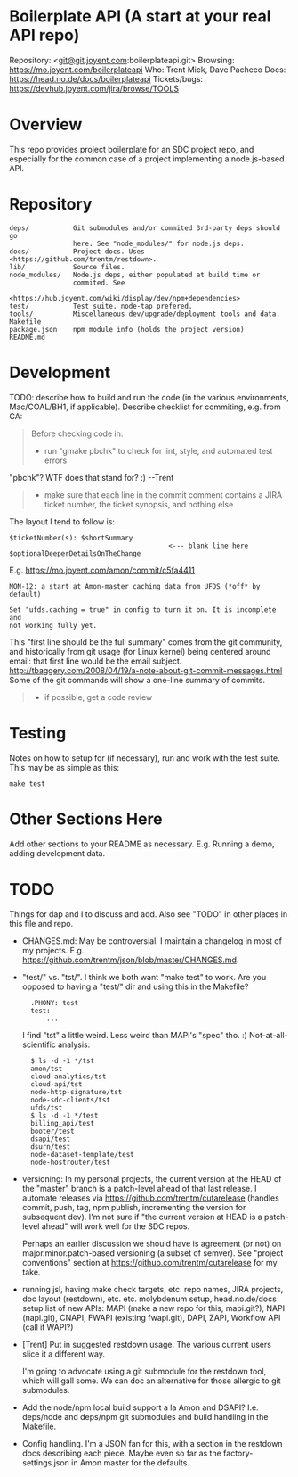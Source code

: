 # Boilerplate API (A start at your real API repo)

Repository: <git@git.joyent.com:boilerplateapi.git>
Browsing: <https://mo.joyent.com/boilerplateapi>
Who: Trent Mick, Dave Pacheco
Docs: <https://head.no.de/docs/boilerplateapi>
Tickets/bugs: <https://devhub.joyent.com/jira/browse/TOOLS>


# Overview

This repo provides project boilerplate for an SDC project repo, and especially
for the common case of a project implementing a node.js-based API.


# Repository

    deps/           Git submodules and/or commited 3rd-party deps should go
                    here. See "node_modules/" for node.js deps.
    docs/           Project docs. Uses <https://github.com/trentm/restdown>.
    lib/            Source files.
    node_modules/   Node.js deps, either populated at build time or
                    commited. See
                    <https://hub.joyent.com/wiki/display/dev/npm+dependencies>
    test/           Test suite. node-tap prefered.
    tools/          Miscellaneous dev/upgrade/deployment tools and data.
    Makefile
    package.json    npm module info (holds the project version)
    README.md


# Development

TODO: describe how to build and run the code (in the various environments,
Mac/COAL/BH1, if applicable). Describe checklist for commiting, e.g. from CA:

> Before checking code in:
> - run "gmake pbchk" to check for lint, style, and automated test errors

"pbchk"? WTF does that stand for? :) --Trent

> - make sure that each line in the commit comment contains a JIRA ticket
>   number, the ticket synopsis, and nothing else

The layout I tend to follow is:

    $ticketNumber(s): $shortSummary
                                            <--- blank line here
    $optionalDeeperDetailsOnTheChange
    
E.g. <https://mo.joyent.com/amon/commit/c5fa4411>

    MON-12: a start at Amon-master caching data from UFDS (*off* by default)
            
    Set "ufds.caching = true" in config to turn it on. It is incomplete and
    not working fully yet.

This "first line should be the full summary" comes from the git community, and
historically from git usage (for Linux kernel) being centered around email:
that first line would be the email subject.
<http://tbaggery.com/2008/04/19/a-note-about-git-commit-messages.html>
Some of the git commands will show a one-line summary of commits.

> - if possible, get a code review



# Testing

Notes on how to setup for (if necessary), run and work with the test suite.
This may be as simple as this:

    make test



# Other Sections Here

Add other sections to your README as necessary. E.g. Running a demo, adding
development data.



# TODO

Things for dap and I to discuss and add. Also see "TODO" in other places in
this file and repo.

- CHANGES.md: May be controversial. I maintain a changelog in most of my projects. E.g. 
  <https://github.com/trentm/json/blob/master/CHANGES.md>.

- "test/" vs. "tst/". I think we both want "make test" to work. Are you opposed
  to having a "test/" dir and using this in the Makefile?

        .PHONY: test
        test:
            ...

  I find "tst" a little weird. Less weird than MAPI's "spec" tho. :)
  Not-at-all-scientific analysis:

        $ ls -d -1 */tst
        amon/tst
        cloud-analytics/tst
        cloud-api/tst
        node-http-signature/tst
        node-sdc-clients/tst
        ufds/tst
        $ ls -d -1 */test
        billing_api/test
        booter/test
        dsapi/test
        dsurn/test
        node-dataset-template/test
        node-hostrouter/test

- versioning: In my personal projects, the current version at the HEAD of the
  "master" branch is a patch-level ahead of that last release. I automate
  releases via <https://github.com/trentm/cutarelease> (handles commit, push,
  tag, npm publish, incrementing the version for subsequent dev).  I'm not sure
  if "the current version at HEAD is a patch-level ahead" will work well for
  the SDC repos. 
  
  Perhaps an earlier discussion we should have is agreement (or not) on
  major.minor.patch-based versioning (a subset of semver). See "project
  conventions" section at <https://github.com/trentm/cutarelease> for my take.

- running jsl, having make check targets, etc.
  repo names, JIRA projects, doc layout (restdown), etc. etc.
  molybdenum setup, head.no.de/docs setup
  list of new APIs: MAPI (make a new repo for this, mapi.git?), NAPI
      (napi.git), CNAPI, FWAPI (existing fwapi.git), DAPI, ZAPI, Workflow API (call
      it WAPI?)

- [Trent] Put in suggested restdown usage. The various current users slice
  it a different way.
  
  I'm going to advocate using a git submodule for the restdown tool, which
  will gall some. We can doc an alternative for those allergic to
  git submodules.
  
- Add the node/npm local build support a la Amon and DSAPI? I.e. deps/node
  and deps/npm git submodules and build handling in the Makefile.

- Config handling. I'm a JSON fan for this, with a section in the restdown
  docs describing each piece. Maybe even so far as the factory-settings.json
  in Amon master for the defaults.

